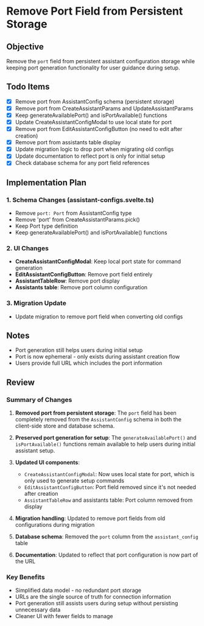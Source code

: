 # Remove Port Field from Persistent Storage

## Objective
Remove the `port` field from persistent assistant configuration storage while keeping port generation functionality for user guidance during setup.

## Todo Items
- [x] Remove port from AssistantConfig schema (persistent storage)
- [x] Remove port from CreateAssistantParams and UpdateAssistantParams
- [x] Keep generateAvailablePort() and isPortAvailable() functions
- [x] Update CreateAssistantConfigModal to use local state for port
- [x] Remove port from EditAssistantConfigButton (no need to edit after creation)
- [x] Remove port from assistants table display
- [x] Update migration logic to drop port when migrating old configs
- [x] Update documentation to reflect port is only for initial setup
- [x] Check database schema for any port field references

## Implementation Plan

### 1. Schema Changes (assistant-configs.svelte.ts)
- Remove `port: Port` from AssistantConfig type
- Remove 'port' from CreateAssistantParams.pick()
- Keep Port type definition
- Keep generateAvailablePort() and isPortAvailable() functions

### 2. UI Changes
- **CreateAssistantConfigModal**: Keep local port state for command generation
- **EditAssistantConfigButton**: Remove port field entirely
- **AssistantTableRow**: Remove port display
- **Assistants table**: Remove port column configuration

### 3. Migration Update
- Update migration to remove port field when converting old configs

## Notes
- Port generation still helps users during initial setup
- Port is now ephemeral - only exists during assistant creation flow
- Users provide full URL which includes the port information

## Review

### Summary of Changes
1. **Removed port from persistent storage**: The `port` field has been completely removed from the `AssistantConfig` schema in both the client-side store and database schema.

2. **Preserved port generation for setup**: The `generateAvailablePort()` and `isPortAvailable()` functions remain available to help users during initial assistant setup.

3. **Updated UI components**:
   - `CreateAssistantConfigModal`: Now uses local state for port, which is only used to generate setup commands
   - `EditAssistantConfigButton`: Port field removed since it's not needed after creation
   - `AssistantTableRow` and assistants table: Port column removed from display

4. **Migration handling**: Updated to remove port fields from old configurations during migration

5. **Database schema**: Removed the `port` column from the `assistant_config` table

6. **Documentation**: Updated to reflect that port configuration is now part of the URL

### Key Benefits
- Simplified data model - no redundant port storage
- URLs are the single source of truth for connection information
- Port generation still assists users during setup without persisting unnecessary data
- Cleaner UI with fewer fields to manage